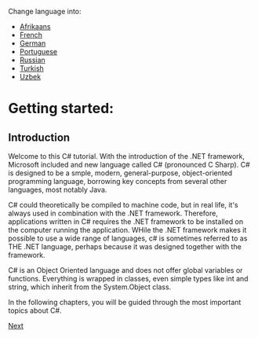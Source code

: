 Change language into:

  * [Afrikaans](../master/Translated/Afrikaans/README.md)
  * [French](../master/Translated/French/README.md)
  * [German](../master/Translated/German/README.md)
  * [Portuguese](../master/Translated/Portuguese/README.md)
  * [Russian](../master/Translated/Russian/README.md)
  * [Turkish](../master/Translated/Turkish/README.md)
  * [Uzbek](../master/Translated/Uzbek/README.md)

# Getting started:

## Introduction

Welcome to this C# tutorial. With the introduction of the .NET framework, Microsoft included and new language called C# (pronounced C Sharp). C# is designed to be a smple, modern, general-purpose, object-oriented programming language, borrowing key concepts from several other languages, most notably Java.

C# could theoretically be compiled to machine code, but in real life, it's always used in combination with the .NET framework. Therefore, applications written in C# requires the .NET framework to be installed on the computer running the application. WHile the .NET framework makes it possible to use a wide range of languages, c# is sometimes referred to as THE .NET language, perhaps because it was designed together with the framework.

C# is an Object Oriented language and does not offer global variables or functions. Everything is wrapped in classes, even simple types like int and string, which inherit from the System.Object class.

In the following chapters, you will be guided through the most important topics about C#.

[Next](../master/GettingStarted/VisualStudioCommunity.md)